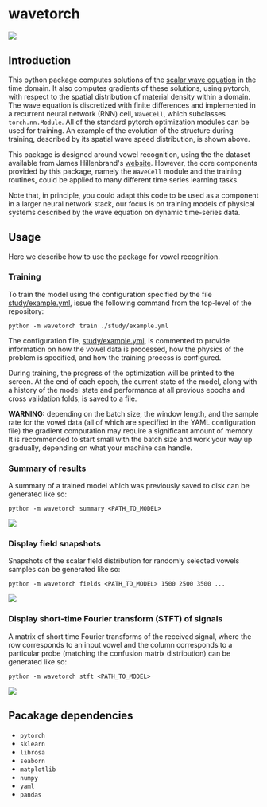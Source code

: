 # wavetorch

![](../master/img/optimization.png)

## Introduction

This python package computes solutions of the [scalar wave equation](https://en.wikipedia.org/wiki/Wave_equation) in the time domain. It also computes gradients of these solutions, using pytorch, with respect to the spatial distribution of  material density within a domain. The wave equation is discretized with finite differences and implemented in a recurrent neural network (RNN) cell, `WaveCell`, which subclasses `torch.nn.Module`. All of the standard pytorch optimization modules can be used for training. An example of the evolution of the structure during training, described by its spatial wave speed distribution, is shown above.

This package is designed around vowel recognition, using the the dataset available from James Hillenbrand's [website](https://homepages.wmich.edu/~hillenbr/voweldata.html). However, the core components provided by this package, namely the `WaveCell` module and the training routines, could be applied to many different time series learning tasks. 

Note that, in principle, you could adapt this code to be used as a component in a larger neural network stack, our focus is on training models of physical systems described by the wave equation on dynamic time-series data.

## Usage

Here we describe how to use the package for vowel recognition.

### Training

To train the model using the configuration specified by the file [study/example.yml](study/example.yml), issue the following command from the top-level of the repository:
```
python -m wavetorch train ./study/example.yml
```
The configuration file, [study/example.yml](study/example.yml), is commented to provide information on how the vowel data is processed, how the physics of the problem is specified, and how the training process is configured.

During training, the progress of the optimization will be printed to the screen. At the end of each epoch, the current state of the model, along with a history of the model state and performance at all previous epochs and cross validation folds, is saved to a file.

**WARNING:** depending on the batch size, the window length, and the sample rate for the vowel data (all of which are specified in the YAML configuration file) the gradient computation may require a significant amount of memory. It is recommended to start small with the batch size and work your way up gradually, depending on what your machine can handle.

### Summary of results

A summary of a trained model which was previously saved to disk can be generated like so:
```
python -m wavetorch summary <PATH_TO_MODEL>
```

![](../master/img/summary.png)

### Display field snapshots

Snapshots of the scalar field distribution for randomly selected vowels samples can be generated like so:
```
python -m wavetorch fields <PATH_TO_MODEL> 1500 2500 3500 ...
```

![](../master/img/fields.png)

### Display short-time Fourier transform (STFT) of signals

A matrix of short time Fourier transforms of the received signal, where the row corresponds to an input vowel and the column corresponds to a particular probe (matching the confusion matrix distribution) can be generated like so:
```
python -m wavetorch stft <PATH_TO_MODEL>
```

![](../master/img/stft.png)

## Pacakage dependencies

* `pytorch`
* `sklearn`
* `librosa`
* `seaborn`
* `matplotlib`
* `numpy`
* `yaml`
* `pandas`
